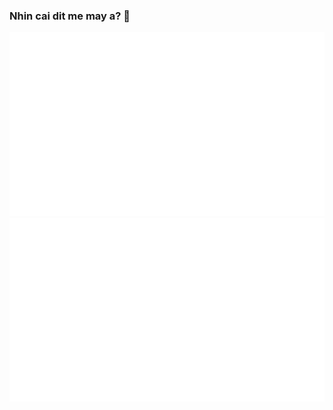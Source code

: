 ### Nhin cai dit me may a? 👋

<!--
**ngnquanq/ngnquanq** is a ✨ _special_ ✨ repository because its `README.md` (this file) appears on your GitHub profile.

Here are some ideas to get you started:

- 🔭 I’m currently working on ...
- 🌱 I’m currently learning ...
- 👯 I’m looking to collaborate on ...
- 🤔 I’m looking for help with ...
- 💬 Ask me about ...
- 📫 How to reach me: ...
- 😄 Pronouns: ...
- ⚡ Fun fact: ...
-->

![](https://github.com/ngnquanq/github-stats/blob/master/generated/overview.svg)
![](https://github.com/ngnquanq/github-stats/blob/master/generated/languages.svg)
